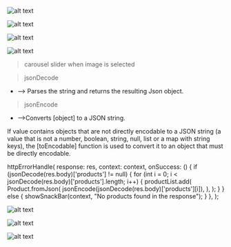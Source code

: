 
![alt text](image.png)
 
![alt text](image-2.png)

 ![alt text](image-1.png)


 ![alt text](image-3.png)

 > carousel slider when image is selected


> jsonDecode
 - --> Parses the string and returns the resulting Json object.
> jsonEncode 
- -->Converts [object] to a JSON string.

If value contains objects that are not directly encodable to a JSON string (a value that is not a number, boolean, string, null, list or a map with string keys), the [toEncodable] function is used to convert it to an object that must be directly encodable.

<!-- "products is missed so it messingwith other" -->


 httpErrorHandle(
        response: res,
        context: context,
        onSuccess: () {
          if (jsonDecode(res.body)['products'] != null) {
            for (int i = 0; i < jsonDecode(res.body)['products'].length; i++) {
              productList.add(
                Product.fromJson(
                  jsonEncode(jsonDecode(res.body)['products'][i]),
                ),
              );
            }
          } else {
            showSnackBar(context, "No products found in the response");
          }
        },
      );



![alt text](image-4.png)
      

![alt text](image-6.png)

![alt text](image-7.png)